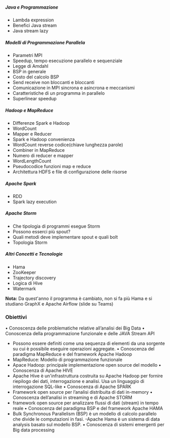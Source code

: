 ##### Java e Programmazione

- Lambda expression
- Benefici Java stream
- Java stream lazy

##### Modelli di Programmazione Parallela

- Parametri MPI
- Speedup, tempo esecuzione parallelo e sequenziale
- Legge di Amdahl
- BSP in generale
- Costo del calcolo BSP
- Send receive non bloccanti e bloccanti
- Comunicazione in MPI sincrona e asincrona e meccanismi
- Caratteristiche di un programma in parallelo
- Superlinear speedup

##### Hadoop e MapReduce

- Differenze Spark e Hadoop
- WordCount
- Mapper e Reducer
- Spark e Hadoop convenienza
- WordCount reverse codice(chiave lunghezza parole)
- Combiner in MapReduce
- Numero di reducer e mapper
- WordLengthCount
- Pseudocodice funzioni map e reduce
- Architettura HDFS e file di configurazione delle risorse

##### Apache Spark

- RDD
- Spark lazy execution

##### Apache Storm

- Che tipologia di programmi esegue Storm
- Possono esserci più spout?
- Quali metodi deve implementare spout e quali bolt
- Topologia Storm

##### Altri Concetti e Tecnologie

- Hama
- ZooKeeper
- Trajectory discovery
- Logica di Hive
- Watermark

**Nota:** Da quest'anno il programma è cambiato, non si fa più Hama e si studiano GraphX e Apache Airflow (slide su Teams)

### Obiettivi

• Conoscenza delle problematiche relative all’analisi dei Big Data
• Conoscenza della programmazione funzionale e delle JAVA Stream API
- Possono essere definiti come una sequenza di elementi da una sorgente su cui è possibile eseguire operazioni aggregate.
• Conoscenza del paradigma MapReduce e del framework Apache Hadoop
- MapReduce: Modello di programmazione funzionale
- Apace Hadoop: principale implementazione open source del modello
• Conoscenza di Apache HIVE
- Apache Hive è un'infrastruttura costruita su Apache Hadoop per fornire riepilogo dei dati, interrogazione e analisi. Usa un linguaggio di interrogazione SQL-like
• Conoscenza di Apache SPARK
- Framework open source per l’analisi distribuita di dati in-memory
• Conoscenza dell’analisi in streaming e di Apache STORM
- framework open source per analizzare flussi di dati (stream) in tempo reale
• Conoscenza del paradigma BSP e del framework Apache HAMA
- Bulk Synchronous Parallelism (BSP) è un modello di calcolo parallelo che divide le computazioni in fasi.
-Apache Hama è un sistema di data analysis basato sul modello BSP.
• Conoscenza di sistemi emergenti per Big data processing
